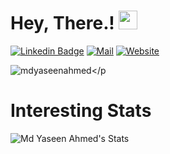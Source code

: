 # Hey, There.! <img src="https://raw.githubusercontent.com/MartinHeinz/MartinHeinz/master/wave.gif" width="30px">


[![Linkedin Badge](https://img.shields.io/badge/-LinkedIn-blue?style=flat-square&logo=Linkedin&logoColor=white&link=https://www.linkedin.com/in/mdyaseenahmed)](https://www.linkedin.com/in/mdyaseenahmed)
[![Mail](https://img.shields.io/badge/-mdyaseenahmed1@gmail.com-gray?style=flat-square&logo=gmail&logoColor=red&link=)](mailto:mdyaseenahmed1@gmail.com)
[![Website](https://img.shields.io/badge/-Md_Yaseen_Ahmed-0a192f?style=flat-square&logo=google-chrome&logoColor=white&link=https://mdyaseenahmed.github.io)](https://mdyaseenahmed.github.io)
<p align="left"><img src=https://komarev.com/ghpvc/?username=mdyaseenahmed alt=mdyaseenahmed</p>





# Interesting Stats

![Md Yaseen Ahmed's Stats](https://github-readme-stats.vercel.app/api?username=mdyaseenahmed&show_icons=true&count_private=1&include_all_commits=1)
